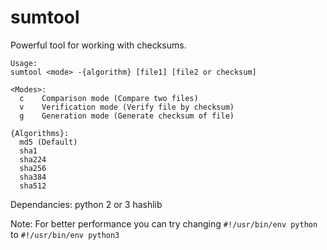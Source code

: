 # sumtool
Powerful tool for working with checksums.

```
Usage:
sumtool <mode> -{algorithm} [file1] [file2 or checksum]

<Modes>:
  c    Comparison mode (Compare two files)
  v    Verification mode (Verify file by checksum)
  g    Generation mode (Generate checksum of file)

{Algorithms}:
  md5 (Default)
  sha1
  sha224
  sha256
  sha384
  sha512
```

Dependancies:
python 2 or 3
hashlib

Note: For better performance you can try changing 
```#!/usr/bin/env python``` to ```#!/usr/bin/env python3```
